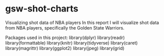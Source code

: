 # gsw-shot-charts
Visualizing shot data of NBA players 
In this report I will visualize shot data from NBA players, specifically the Golden State Warriors. 

Packages used in this project:
library(dplyr)
library(readr)
library(formattable)
library(knitr) 
library(tidyverse)
library(caret)
library(magrittr)
library(ggplot2)
library(jpeg)
library(grid)


